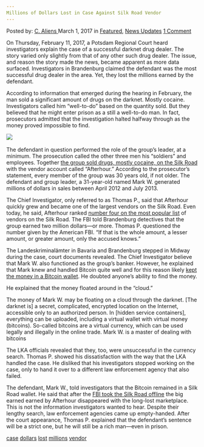 ```yaml
---
Millions of Dollars Lost in Case Against Silk Road Vendor
---
```

<article class="post-listing post-18387 post type-post status-publish format-standard has-post-thumbnail hentry  tag-case tag-dollars tag-lost tag-millions tag-vendor">
<div class="post-inner">
<span>Posted by: <a href="https://www.deepdotweb.com/author/caliens/" title="">C. Aliens </a></span>
<span>March 1, 2017</span>
<span>in <a href="https://www.deepdotweb.com/category/deepdot-news/" rel="category tag">Featured</a>, <a href="https://www.deepdotweb.com/category/news-updates/" rel="category tag">News Updates</a></span>
<span><a href="https://www.deepdotweb.com/2017/03/01/millions-dollars-lost-case-silk-road-vendor/#comments">1 Comment</a></span>


<p>On Thursday, February 11, 2017, a Potsdam Regional Court heard investigators explain the case of a successful darknet drug dealer. The story varied only slightly from that of any other such drug dealer. The issue, and reason the story made the news, became apparent as more data surfaced. Investigators in Brandenburg claimed the defendant was the most successful drug dealer in the area. Yet, they lost the millions earned by the defendant.</p>
<p>According to information that emerged during the hearing in February, the man sold a significant amount of drugs on the darknet. Mostly cocaine. Investigators called him “well-to-do” based on the quantity sold. But they believed that he might enter prison as a still a well-to-do man. In fact, prosecutors admitted that the investigation halted halfway through as the money proved impossible to find.</p>
<p><img class="wp-image-18391 aligncenter" src="/imgs/2017/02/word-image-37.jpeg" srcset="/imgs/2017/02/word-image-37.jpeg 760w, /imgs/2017/02/word-image-37-300x225.jpeg 300w" sizes="(max-width: 760px) 100vw, 760px"/></p>
<p>The defendant in question performed the role of the group&#8217;s leader, at a minimum. The prosecution called the other three men his “soldiers” and employees. Together <a href="http://m.maz-online.de/Lokales/Brandenburg-Havel/Geld-des-Dark-Net-Dealers-ist-verschollen#Galerie">the group sold drugs, mostly cocaine, on the Silk Road</a> with the vendor account called “Afterhour.” According to the prosecutor&#8217;s statement, every member of the group was 30 years old, if not older. The defendant and group leader, a 31-year-old named Mark W. generated millions of dollars in sales between April 2012 and July 2013.</p>
<p>The Chief Investigator, only referred to as Thomas P., said that Afterhour quickly grew and became one of the largest vendors on the Silk Road. Even today, he said, Afterhour ranked <a href="https://www.deepdotweb.com/marketplace-directory/categories/top-markets/">number four on the most popular list</a> of vendors on the Silk Road. The FBI told Brandenburg detectives that the group earned two million dollars—or more. Thomas P. questioned the number given by the American FBI. “If that is the whole amount, a lesser amount, or greater amount, only the accused knows.”</p>
<p>The Landeskriminalämter in Bavaria and Brandenburg stepped in Midway during the case, court documents revealed. The Chief Investigator believe that Mark W. also functioned as the group&#8217;s banker. However, he explained that Mark knew and handled Bitcoin quite well and for this reason likely <a href="https://www.deepdotweb.com/tag/bitcoin/">kept the money in a Bitcoin wallet</a>. He doubted anyone&#8217;s ability to find the money.</p>
<p>He explained that the money floated around in the “cloud.”</p>
<p>The money of Mark W. may be floating on a cloud through the darknet. [The darknet is] a secret, complicated, encrypted location on the Internet, accessible only to an authorized person. In [hidden service containers], everything can be uploaded, including a virtual wallet with virtual money (bitcoins). So-called bitcoins are a virtual currency, which can be used legally and illegally in the online trade. Mark W. is a master of dealing with bitcoins</p>
<p>The LKA officials revealed that they, too, were unsuccessful in the currency search. Thomas P. showed his dissatisfaction with the way that the LKA handled the case. He disliked that his investigators stopped working on the case, only to hand it over to a different law enforcement agency that also failed.</p>
<p>The defendant, Mark W., told investigators that the Bitcoin remained in a Silk Road wallet. He said that after the <a href="https://www.deepdotweb.com/tag/bust/">FBI took the Silk Road offline</a> the big earned earned by Afterhour disappeared with the long-lost marketplace. This is not the information investigators wanted to hear. Despite their lengthy search, law enforcement agencies came up empty-handed. After the court appearance, Thomas P. explained that the defendant&#8217;s sentence will be a strict one, but he will still be a rich man—even in prison.</p>
</div>
<a href="https://www.deepdotweb.com/tag/case/" rel="tag">case</a> <a href="https://www.deepdotweb.com/tag/dollars/" rel="tag">dollars</a> <a href="https://www.deepdotweb.com/tag/lost/" rel="tag">lost</a> <a href="https://www.deepdotweb.com/tag/millions/" rel="tag">millions</a>  <a href="https://www.deepdotweb.com/tag/vendor/" rel="tag">vendor</a></span> <span style="display:none" class="updated">2017-03-01<a href="https://www.deepdotweb.com/author/caliens/" title="Posts by C. Aliens" rel="author">C. Aliens</a></strong></div>
</div>
</article>

